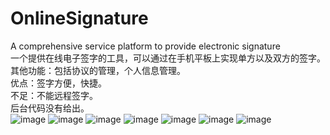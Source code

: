 # OnlineSignature
A comprehensive service platform to provide electronic signature   <br />
一个提供在线电子签字的工具，可以通过在手机平板上实现单方以及双方的签字。    <br />
其他功能：包括协议的管理，个人信息管理。 <br />
优点：签字方便，快捷。   <br />
不足：不能远程签字。  <br />
后台代码没有给出。  <br />
![image](http://b143.photo.store.qq.com/psb?/V13onOga2qcUC7/7RMOsaEXKvFUKhQsQUZt5XOkMwZy8K1oopL5nwn9k6g!/b/dI8AAAAAAAAA&amp;bo=qgD*AKoA*wAFACM!&rf=viewer_311)
![image](http://a2.qpic.cn/psb?/V13onOga2qcUC7/8HqP.3ws2OxnPwxuxTja*6KeEsQBrnvTD*a1dstw1w8!/b/dAkBAAAAAAAA&ek=1&kp=1&pt=0&bo=qgD*AKoA*wAFACM!&sce=50-1-1&rf=viewer_311)
![image](http://a4.qpic.cn/psb?/V13onOga2qcUC7/uL3Up7W9IuAlGFhjX63Mf0IkHV3sUMssulS4LFGGLP8!/b/dAsBAAAAAAAA&ek=1&kp=1&pt=0&bo=qgD*AKoA*wAFACM!&sce=50-1-1&rf=viewer_311)
![image](http://a1.qpic.cn/psb?/V13onOga2qcUC7/Fv2BEZ2.Nubt1ORXH8M5JfnaqYljzt532QOFVXBP7Qg!/b/dAwBAAAAAAAA&ek=1&kp=1&pt=0&bo=qgD*AKoA*wAFACM!&sce=50-1-1&rf=viewer_311)
![image](http://a4.qpic.cn/psb?/V13onOga2qcUC7/RCQa831F4ZV.RF2o9uqe8UyBdkD6nm6DgKDR96e3rjc!/b/dAsBAAAAAAAA&ek=1&kp=1&pt=0&bo=qgD*AKoA*wAFACM!&sce=50-1-1&rf=viewer_311)
![image](http://ctc.qzonestyle.gtimg.cn/ac/b.gif)
![image](http://a3.qpic.cn/psb?/V13onOga2qcUC7/7xGR0YsuMG09coTjGoboA0uVMaOoVTwEBhExrMg0B58!/b/dAoBAAAAAAAA&ek=1&kp=1&pt=0&bo=qgAbAaoAGwEFACM!&sce=50-1-1&rf=viewer_311)

